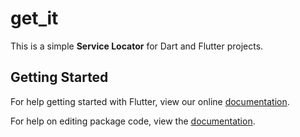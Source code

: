 # get_it

This is a simple **Service Locator** for Dart and Flutter projects. 

## Getting Started

For help getting started with Flutter, view our online [documentation](https://flutter.io/).

For help on editing package code, view the [documentation](https://flutter.io/developing-packages/).
